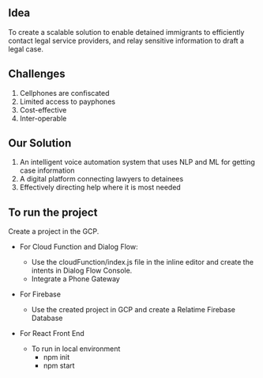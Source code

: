 
## Idea
To create a scalable solution to enable detained immigrants to efficiently contact legal service providers, and relay sensitive information to draft a legal case. 

## Challenges 
1. Cellphones are confiscated
2. Limited access to payphones
3. Cost-effective
4. Inter-operable

## Our Solution
1. An intelligent voice automation system that uses NLP and ML for getting case information
2. A digital platform connecting lawyers to detainees
3. Effectively directing help where it is most needed

## To run the project

Create a project in the GCP.

- For Cloud Function and Dialog Flow: 
  - Use the cloudFunction/index.js file in the inline editor and create the intents in Dialog Flow Console.
  - Integrate a Phone Gateway

- For Firebase 
  - Use the created project in GCP and create a Relatime Firebase Database
 
- For React Front End
  - To run in local environment
    - npm init
    - npm start
